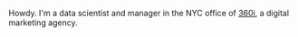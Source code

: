 Howdy. I'm a data scientist and manager in the NYC office of [360i](https://360i.com/capabilities/analytics/), a digital marketing agency.
